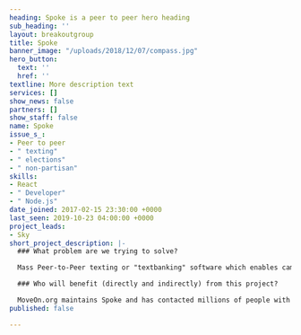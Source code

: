 ```yaml
---
heading: Spoke is a peer to peer hero heading
sub_heading: ''
layout: breakoutgroup
title: Spoke
banner_image: "/uploads/2018/12/07/compass.jpg"
hero_button:
  text: ''
  href: ''
textline: More description text
services: []
show_news: false
partners: []
show_staff: false
name: Spoke
issue_s_:
- Peer to peer
- " texting"
- " elections"
- " non-partisan"
skills:
- React
- " Developer"
- " Node.js"
date_joined: 2017-02-15 23:30:00 +0000
last_seen: 2019-10-23 04:00:00 +0000
project_leads:
- Sky
short_project_description: |-
  ### What problem are we trying to solve?

  Mass Peer-to-Peer texting or "textbanking" software which enables campaigns to communicate out, even beyond their sms subscription lists with the help of volunteers.

  ### Who will benefit (directly and indirectly) from this project?

  MoveOn.org maintains Spoke and has contacted millions of people with it. It has benefited GetUp in Australia, initially for their successful marriage-equality campaign in 2017. Many other organizations are using it from Color of Change to the Working Families Party.
published: false

---
```

